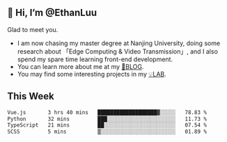 ## 👋 Hi, I’m @EthanLuu

Glad to meet you.

- I am now chasing my master degree at Nanjing University, doing some research about 「Edge Computing & Video Transmission」, and I also spend my spare time learning front-end development.
- You can learn more about me at my [📝BLOG](https://blog.ethanloo.cn).
- You may find some interesting projects in my [💡LAB](https://lab.ethanloo.cn).

## This Week
<!--START_SECTION:waka-->

```txt
Vue.js       3 hrs 40 mins   ███████████████████▓░░░░░   78.83 %
Python       32 mins         ███░░░░░░░░░░░░░░░░░░░░░░   11.73 %
TypeScript   21 mins         ██░░░░░░░░░░░░░░░░░░░░░░░   07.54 %
SCSS         5 mins          ▒░░░░░░░░░░░░░░░░░░░░░░░░   01.89 %
```

<!--END_SECTION:waka-->
